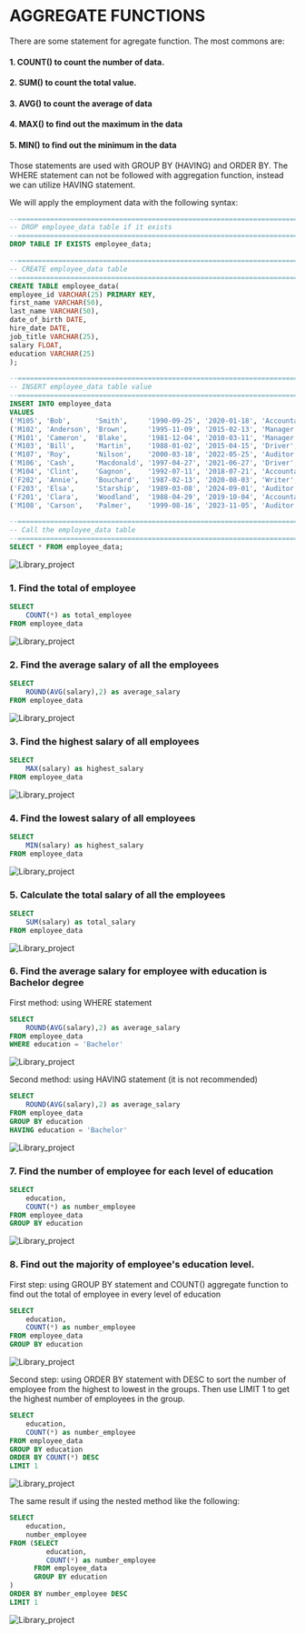 # AGGREGATE FUNCTIONS

There are some statement for agregate function. The most commons are:
#### 1. COUNT() to count the number of data.
#### 2. SUM() to count the total value.
#### 3. AVG() to count the average of data
#### 4. MAX() to find out the maximum in the data
#### 5. MIN() to find out the minimum in the data

Those statements are used with GROUP BY (HAVING) and ORDER BY. The WHERE statement can not be followed with aggregation function, instead we can utilize HAVING statement.

We will apply the employment data with the following syntax:

```sql
--=================================================================================
-- DROP employee_data table if it exists
--=================================================================================
DROP TABLE IF EXISTS employee_data;

--=================================================================================
-- CREATE employee_data table 
--=================================================================================
CREATE TABLE employee_data(
employee_id VARCHAR(25) PRIMARY KEY,
first_name VARCHAR(50),
last_name VARCHAR(50),
date_of_birth DATE,
hire_date DATE,
job_title VARCHAR(25),
salary FLOAT,
education VARCHAR(25)
);

--=================================================================================
-- INSERT employee_data table value
--=================================================================================
INSERT INTO employee_data
VALUES 
('M105', 'Bob',      'Smith',     '1990-09-25', '2020-01-18', 'Accountant', 80000, 'Bachelor'),
('M102', 'Anderson', 'Brown',     '1995-11-09', '2015-02-13', 'Manager',    90000, 'Magister'),
('M101', 'Cameron',  'Blake',     '1981-12-04', '2010-03-11', 'Manager',    85000, 'Bachelor'),
('M103', 'Bill',     'Martin',    '1988-01-02', '2015-04-15', 'Driver',     50000, 'High School'),
('M107', 'Roy',      'Nilson',    '2000-03-18', '2022-05-25', 'Auditor',    80000, 'Bachelor'),
('M106', 'Cash',     'Macdonald', '1997-04-27', '2021-06-27', 'Driver',     60000, 'High School'),
('M104', 'Clint',    'Gagnon',    '1992-07-11', '2018-07-21', 'Accountant', 75000, 'Bachelor'),
('F202', 'Annie',    'Bouchard',  '1987-02-13', '2020-08-03', 'Writer',     65000, 'High School'),
('F203', 'Elsa',     'Starship',  '1989-03-08', '2024-09-01', 'Auditor',    65000, 'Bachelor'),
('F201', 'Clara',    'Woodland',  '1988-04-29', '2019-10-04', 'Accountant', 70000, 'Bachelor'),
('M108', 'Carson',   'Palmer',    '1999-08-16', '2023-11-05', 'Auditor',    75000, 'Magister');

--=================================================================================
-- Call the employee_data table
--=================================================================================
SELECT * FROM employee_data;
```

![Library_project](https://github.com/imdwipayana/DB-Browser-for-SQLite/blob/main/SQL%20Introduction/AGGREGATE%20FUNCTIONS/image/employee_data.png)


### 1. Find the total of employee
```sql
SELECT
	COUNT(*) as total_employee
FROM employee_data
```

![Library_project](https://github.com/imdwipayana/DB-Browser-for-SQLite/blob/main/SQL%20Introduction/AGGREGATE%20FUNCTIONS/image/number_1.png)

### 2. Find the average salary of all the employees
```sql
SELECT
	ROUND(AVG(salary),2) as average_salary
FROM employee_data
```

![Library_project](https://github.com/imdwipayana/DB-Browser-for-SQLite/blob/main/SQL%20Introduction/AGGREGATE%20FUNCTIONS/image/number_2.png)

### 3. Find the highest salary of all employees
```sql
SELECT
	MAX(salary) as highest_salary
FROM employee_data
```

![Library_project](https://github.com/imdwipayana/DB-Browser-for-SQLite/blob/main/SQL%20Introduction/AGGREGATE%20FUNCTIONS/image/number_3.png)

### 4. Find the lowest salary of all employees
```sql
SELECT
	MIN(salary) as highest_salary
FROM employee_data
```

![Library_project](https://github.com/imdwipayana/DB-Browser-for-SQLite/blob/main/SQL%20Introduction/AGGREGATE%20FUNCTIONS/image/number_4.png)

### 5. Calculate the total salary of all the employees
```sql
SELECT
	SUM(salary) as total_salary
FROM employee_data
```

![Library_project](https://github.com/imdwipayana/DB-Browser-for-SQLite/blob/main/SQL%20Introduction/AGGREGATE%20FUNCTIONS/image/number_5.png)

### 6. Find the average salary for employee with education is Bachelor degree

First method: using WHERE statement
```sql
SELECT
	ROUND(AVG(salary),2) as average_salary
FROM employee_data
WHERE education = 'Bachelor'
```

![Library_project](https://github.com/imdwipayana/DB-Browser-for-SQLite/blob/main/SQL%20Introduction/AGGREGATE%20FUNCTIONS/image/number_6_method_1.png)

Second method: using HAVING statement (it is not recommended)
```sql
SELECT
	ROUND(AVG(salary),2) as average_salary
FROM employee_data
GROUP BY education
HAVING education = 'Bachelor'
```

![Library_project](https://github.com/imdwipayana/DB-Browser-for-SQLite/blob/main/SQL%20Introduction/AGGREGATE%20FUNCTIONS/image/number_6_method_2.png)

### 7. Find the number of employee for each level of education
```sql
SELECT
	education,
	COUNT(*) as number_employee
FROM employee_data
GROUP BY education
```

![Library_project](https://github.com/imdwipayana/DB-Browser-for-SQLite/blob/main/SQL%20Introduction/AGGREGATE%20FUNCTIONS/image/number_7.png)

### 8. Find out the majority of employee's education level.

First step: using GROUP BY statement and COUNT() aggregate function to find out the total of employee in every level of education

```sql
SELECT
	education,
	COUNT(*) as number_employee
FROM employee_data
GROUP BY education
```

![Library_project](https://github.com/imdwipayana/DB-Browser-for-SQLite/blob/main/SQL%20Introduction/AGGREGATE%20FUNCTIONS/image/number_8_step_1.png)


Second step: using ORDER BY statement with DESC to sort the number of employee from the highest to lowest in the groups. Then use LIMIT 1 to get the highest number of employees in the group.

```sql
SELECT
	education,
	COUNT(*) as number_employee
FROM employee_data
GROUP BY education
ORDER BY COUNT(*) DESC
LIMIT 1
```

![Library_project](https://github.com/imdwipayana/DB-Browser-for-SQLite/blob/main/SQL%20Introduction/AGGREGATE%20FUNCTIONS/image/number_8_step_2.png)

The same result if using the nested method like the following:

```sql
SELECT
	education,
	number_employee
FROM (SELECT
	     education,
	     COUNT(*) as number_employee
      FROM employee_data
      GROUP BY education
)
ORDER BY number_employee DESC
LIMIT 1
```
![Library_project](https://github.com/imdwipayana/DB-Browser-for-SQLite/blob/main/SQL%20Introduction/AGGREGATE%20FUNCTIONS/image/number_8_step_3.png)
